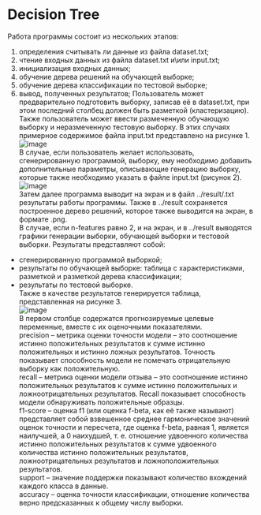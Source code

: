 # Decision Tree
Работа программы состоит из нескольких этапов:
1.	определения считывать ли данные из файла dataset.txt;
2.	чтение входных данных из файла dataset.txt и\или input.txt;
3.	инициализация входных данных;
4.	обучение дерева решений на обучающей выборке;
5.	обучение дерева классификации по тестовой выборке;
6.	вывод, полученных результатов;
Пользователь может предварительно подготовить выборку, записав её в dataset.txt, при этом последний столбец
 должен быть разметкой (кластеризацию). Также пользователь может ввести размеченную обучающую выборку и неразмеченную тестовую выборку. В этих случаях примерное содержимое файла input.txt представлено на рисунке 1.
![image](https://github.com/user-attachments/assets/2edd3275-95bc-48b7-be4f-1b6508c6c365)  
В случае, если пользователь желает использовать, сгенерированную программой, выборку, ему необходимо добавить дополнительные параметры, описывающие генерацию выборку, которые также необходимо указать в файле input.txt (рисунок 2).
![image](https://github.com/user-attachments/assets/d9872dac-d70f-4ad1-8510-8684246e9eb0)  
Затем далее программа выводит на экран и в файл ../result/.txt результаты работы программы. Также в ../result сохраняется построенное дерево решений, которое также выводится на экран, в формате .png.  
В случае, если n-features равно 2, и на экран, и в ../result выводятся графики генерации выборки, обучающей выборки и тестовой выборки.
Результаты представляют собой:
-	сгенерированную программой выборкой;
-	результаты по обучающей выборке: таблица с характеристиками, разметкой и разметкой дерева классификации;
-	результаты по тестовой выборке.  
Также в качестве результатов генерируется таблица, представленная на рисунке 3.  
![image](https://github.com/user-attachments/assets/8023657c-2847-4af3-b369-1d908053309f)  
В первом столбце содержатся прогнозируемые целевые переменные, вместе с их оценочными показателями.  
precision – метрика оценки точности модели – это соотношение истинно положительных результатов к сумме истинно положительных и истинно ложных результатов. Точность показывает способность модели не помечать отрицательную выборку как положительную.  
recall – метрика оценки модели отзыва – это соотношение истинно положительных результатов к сумме истинно положительных и ложноотрицательных результатов. Recall показывает способность модели обнаруживать положительные образцы.  
f1-score – оценка f1 (или оценка f-beta, как её также называют) представляет собой взвешенное среднее гармоническое значений оценок точности и пересчета, где оценка f-beta, равная 1, является наилучшей, а 0 наихудшей, т. е. отношение удвоенного количества истинно положительных результатов к сумме удвоенного количества истинно положительных результатов, ложноотрицательных результатов и ложноположительных результатов.  
support – значение поддержки показывают количество вхождений каждого класса в данные.  
accuracy – оценка точности классификации, отношение количества верно предсказанных к общему числу выборки.  
